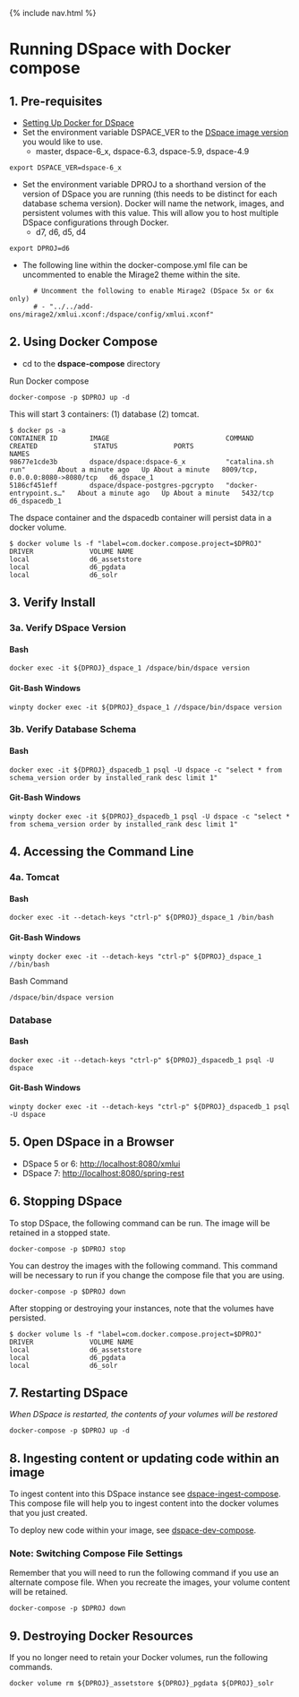 {% include nav.html %}
# Running DSpace with Docker compose

## 1. Pre-requisites
- [Setting Up Docker for DSpace](../../documentation/tutorialSetup.md)
- Set the environment variable DSPACE_VER to the [DSpace image version](https://hub.docker.com/r/dspace/dspace/tags/) you would like to use.
  - master, dspace-6_x, dspace-6.3, dspace-5.9, dspace-4.9

```
export DSPACE_VER=dspace-6_x
```

- Set the environment variable DPROJ to a shorthand version of the version of DSpace you are running (this needs to be distinct for each database schema version). Docker will name the network, images, and persistent volumes with this value.  This will allow you to host multiple DSpace configurations through Docker.
  - d7, d6, d5, d4

```
export DPROJ=d6
```

- The following line within the docker-compose.yml file can be uncommented to enable the Mirage2 theme within the site.
```
      # Uncomment the following to enable Mirage2 (DSpace 5x or 6x only)
      # - "../../add-ons/mirage2/xmlui.xconf:/dspace/config/xmlui.xconf"
```

## 2. Using Docker Compose

- cd to the **dspace-compose** directory

Run Docker compose

```
docker-compose -p $DPROJ up -d
```

This will start 3 containers: (1) database (2) tomcat.

```
$ docker ps -a
CONTAINER ID        IMAGE                             COMMAND                  CREATED              STATUS              PORTS                              NAMES
98677e1cde3b        dspace/dspace:dspace-6_x          "catalina.sh run"        About a minute ago   Up About a minute   8009/tcp, 0.0.0.0:8080->8080/tcp   d6_dspace_1
5186cf451eff        dspace/dspace-postgres-pgcrypto   "docker-entrypoint.s…"   About a minute ago   Up About a minute   5432/tcp                           d6_dspacedb_1
```

The dspace container and the dspacedb container will persist data in a docker volume.

```
$ docker volume ls -f "label=com.docker.compose.project=$DPROJ"
DRIVER              VOLUME NAME
local               d6_assetstore
local               d6_pgdata
local               d6_solr
```

## 3. Verify Install

### 3a. Verify DSpace Version

#### Bash
```
docker exec -it ${DPROJ}_dspace_1 /dspace/bin/dspace version
```

#### Git-Bash Windows
```
winpty docker exec -it ${DPROJ}_dspace_1 //dspace/bin/dspace version
```

### 3b. Verify Database Schema

#### Bash
```
docker exec -it ${DPROJ}_dspacedb_1 psql -U dspace -c "select * from schema_version order by installed_rank desc limit 1"
```

#### Git-Bash Windows
```
winpty docker exec -it ${DPROJ}_dspacedb_1 psql -U dspace -c "select * from schema_version order by installed_rank desc limit 1"
```

## 4. Accessing the Command Line

### 4a. Tomcat

#### Bash
```
docker exec -it --detach-keys "ctrl-p" ${DPROJ}_dspace_1 /bin/bash
```

#### Git-Bash Windows
```
winpty docker exec -it --detach-keys "ctrl-p" ${DPROJ}_dspace_1 //bin/bash
```

Bash Command
```
/dspace/bin/dspace version
```

### Database

#### Bash
```
docker exec -it --detach-keys "ctrl-p" ${DPROJ}_dspacedb_1 psql -U dspace
```

#### Git-Bash Windows
```
winpty docker exec -it --detach-keys "ctrl-p" ${DPROJ}_dspacedb_1 psql -U dspace
```

## 5. Open DSpace in a Browser
- DSpace 5 or 6: [http://localhost:8080/xmlui](http://localhost:8080/xmlui)
- DSpace 7: [http://localhost:8080/spring-rest](http://localhost:8080/spring-rest)

## 6. Stopping DSpace
To stop DSpace, the following command can be run.  The image will be retained in a stopped state.
```
docker-compose -p $DPROJ stop
```

You can destroy the images with the following command.  This command will be necessary to run if you change the compose file that you are using.

```
docker-compose -p $DPROJ down
```

After stopping or destroying your instances, note that the volumes have persisted.
```
$ docker volume ls -f "label=com.docker.compose.project=$DPROJ"
DRIVER              VOLUME NAME
local               d6_assetstore
local               d6_pgdata
local               d6_solr
```

## 7. Restarting DSpace
_When DSpace is restarted, the contents of your volumes will be restored_

```
docker-compose -p $DPROJ up -d
```

## 8. Ingesting content or updating code within an image
To ingest content into this DSpace instance see [dspace-ingest-compose](../dspace-ingest-compose).  This compose file will help you to ingest content into the docker volumes that you just created.

To deploy new code within your image, see [dspace-dev-compose](../dspace-dev-compose).

### Note: Switching Compose File Settings
Remember that you will need to run the following command if you use an alternate compose file.  When you recreate the images, your volume content will be retained.
```
docker-compose -p $DPROJ down
```

## 9. Destroying Docker Resources
If you no longer need to retain your Docker volumes, run  the following commands.

```
docker volume rm ${DPROJ}_assetstore ${DPROJ}_pgdata ${DPROJ}_solr
```
